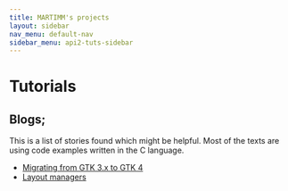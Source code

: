 ```yaml
---
title: MARTIMM's projects
layout: sidebar
nav_menu: default-nav
sidebar_menu: api2-tuts-sidebar
---
```


# Tutorials

## Blogs;

This is a list of stories found which might be helpful. Most of the texts are using code examples written in the C language.

* [Migrating from GTK 3.x to GTK 4](https://docs.gtk.org/gtk4/migrating-3to4.html)
* [Layout managers](https://blog.gtk.org/2019/03/27/layout-managers-in-gtk-4/)